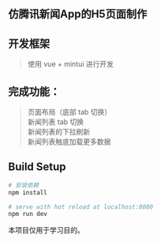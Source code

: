 ## 仿腾讯新闻App的H5页面制作

## 开发框架
> 使用 vue + mintui 进行开发  

## 完成功能：
> 页面布局（底部 tab 切换）  
> 新闻列表 tab 切换  
> 新闻列表的下拉刷新  
> 新闻列表触底加载更多数据  

## Build Setup

``` bash
# 安装依赖
npm install

# serve with hot reload at localhost:8080
npm run dev

```

本项目仅用于学习目的。
